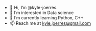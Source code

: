 - 👋 Hi, I’m @kyle-joerres
- 👀 I’m interested in Data science
- 🌱 I’m currently learning Python, C++
- 📫 Reach me at kyle.joerres@gmail.com

<!---
kyle-joerres/kyle-joerres is a ✨ special ✨ repository because its `README.md` (this file) appears on your GitHub profile.
You can click the Preview link to take a look at your changes.
--->
